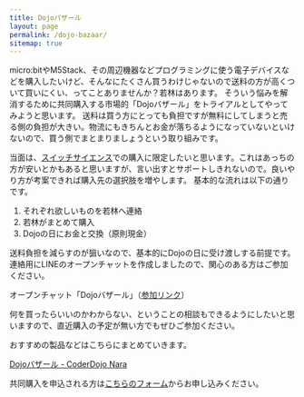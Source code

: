 ```yaml
---
title: Dojoバザール
layout: page
permalink: /dojo-bazaar/
sitemap: true
---
```


micro:bitやM5Stack、その周辺機器などプログラミングに使う電子デバイスなどを購入したいけど、そんなにたくさん買うわけじゃないので送料の方が高くついて買いにくい、ってことありませんか？若林はあります。
そういう悩みを解消するために共同購入する市場的「Dojoバザール」をトライアルとしてやってみようと思います。
送料は買う方にとっても負担ですが無料にしてしまうと売る側の負担が大きい。物流にもきちんとお金が落ちるようになっていないといけないので、買う側でまとまりましょうという取り組みです。

当面は、[スイッチサイエンス](https://www.switch-science.com/)での購入に限定したいと思います。これはあっちの方が安いとかもあると思いますが、言い出すとサポートしきれないので。良いやり方が考案できれば購入先の選択肢を増やします。
基本的な流れは以下の通りです。

1. それぞれ欲しいものを若林へ連絡
2. 若林がまとめて購入
3. Dojoの日にお金と交換（原則現金）

送料負担を減らすのが狙いなので、基本的にDojoの日に受け渡しする前提です。
連絡用にLINEのオープンチャットを作成しましたので、関心のある方はご参加ください。

オープンチャット「Dojoバザール」（[参加リンク](https://line.me/ti/g2/2wnQ7ez-UbDaYkmNbmX_ThShiXss-KagsgnlXA?utm_source=invitation&utm_medium=link_copy&utm_campaign=default)）

何を買ったらいいのかわからない、ということの相談もできるようにしたいと思いますので、直近購入の予定が無い方でもぜひご参加ください。

おすすめの製品などはこちらにまとめていきます。

[Dojoバザール - CoderDojo Nara](https://scrapbox.io/CoderDojo-Nara/Dojo%E7%94%9F%E5%8D%94)

共同購入を申込される方は[こちらのフォーム](https://forms.gle/utE4DY65ds7BwCrF8)からお申し込みください。